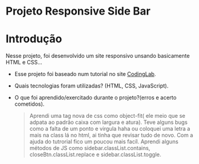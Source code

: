  # Projeto Responsive Side Bar

 # Introdução

 Nesse projeto, foi desenvolvido um site responsivo unsando basicamente HTML e CSS...
  
  * Esse projeto foi baseado num tutorial no site [CodingLab](https://www.codinglabweb.com/2021/04/responsive-side-navigation-bar-in-html.html).
  * Quais tecnologias foram utilizadas?
    (HTML, CSS, JavaScript).
  * O que foi aprendido/exercitado durante o projeto?(erros e acerto cometidos).
  
    >Aprendi uma tag nova de css como object-fit( ele meio que se adpata ao padrão caixa com largura e atura). Teve alguns bugs como a falta de um ponto e virgula haha ou coloquei uma letra a mais na class lá no html, ai tinha que revisar tudo de novo. Com a ajuda do tutrorial fico um poucou mais facíl. Aprendi alguns métodos de JS como sidebar.classList.contains, closeBtn.classList.replace e sidebar.classList.toggle.
  
 
